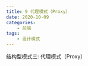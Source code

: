 ```yaml
---
title: 9 代理模式（Proxy）
date: 2020-10-09
categories:
    - 前端
tags:
	- 设计模式
---
```

结构型模式三: 代理模式（Proxy）
<!-- more -->
